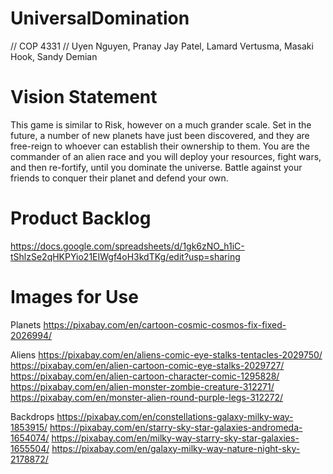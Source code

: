# UniversalDomination

// COP 4331 
// Uyen Nguyen, Pranay Jay Patel, Lamard Vertusma, Masaki Hook, Sandy Demian


# Vision Statement
This game is similar to Risk, however on a much grander scale. Set in the future, a number of new planets have just been discovered, and they are free-reign to whoever can establish their ownership to them. You are the commander of an alien race and you will deploy your resources, fight wars, and then re-fortify, until you dominate the universe. Battle against your friends to conquer their planet and defend your own. 

# Product Backlog
https://docs.google.com/spreadsheets/d/1gk6zNO_h1iC-tShlzSe2qHKPYio21EIWgf4oH3kdTKg/edit?usp=sharing

# Images for Use
Planets
https://pixabay.com/en/cartoon-cosmic-cosmos-fix-fixed-2026994/

Aliens
https://pixabay.com/en/aliens-comic-eye-stalks-tentacles-2029750/
https://pixabay.com/en/alien-cartoon-comic-eye-stalks-2029727/
https://pixabay.com/en/alien-cartoon-character-comic-1295828/
https://pixabay.com/en/alien-monster-zombie-creature-312271/
https://pixabay.com/en/monster-alien-round-purple-legs-312272/

Backdrops
https://pixabay.com/en/constellations-galaxy-milky-way-1853915/
https://pixabay.com/en/starry-sky-star-galaxies-andromeda-1654074/
https://pixabay.com/en/milky-way-starry-sky-star-galaxies-1655504/
https://pixabay.com/en/galaxy-milky-way-nature-night-sky-2178872/
